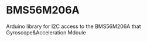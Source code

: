# BMS56M206A
Arduino library for I2C access to the BMS56M206A that Gyroscope&amp;Acceleration Mdoule
